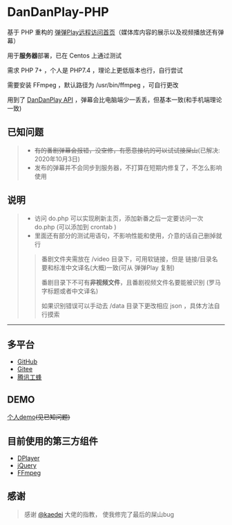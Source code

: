 # DanDanPlay-PHP

基于 PHP 重构的 [弹弹Play远程访问首页](https://github.com/kaedei/dandanplay-libraryindex)（媒体库内容的展示以及视频播放还有弹幕）

用于**服务器**部署，已在 Centos 上通过测试

需求 PHP 7+ ，个人是 PHP7.4 ，理论上更低版本也行，自行尝试

需要安装 FFmpeg ，默认路径为 /usr/bin/ffmpeg ，可自行更改

用到了 [DanDanPlay API](https://api.acplay.net/swagger/ui/index#/) ，弹幕会比电脑端少一丢丢，但基本一致(和手机端理论一致)

## 已知问题

>* ~~有的番剧弹幕会报错，没空修，有愿意接坑的可以试试接屎山~~(已解决: 2020年10月3日)
>* 发布的弹幕并不会同步到服务器，不打算在短期内修复了，不怎么影响使用

## 说明

>* 访问 do.php 可以实现刷新主页，添加新番之后一定要访问一次 do.php (可以添加到 crontab )
>* 里面还有部分的测试用语句，不影响性能和使用，介意的话自己删掉就行
>
>
>>番剧文件夹需放在 /video 目录下，可用软链接，但是 链接/目录名 要和标准中文译名(大概)一致(可从 弹弹Play 复制)
>>
>>番剧目录下不可有**非视频文件**，且番剧视频文件名要能被识别 (罗马字标题或者中文译名)
>>
>>如果识别错误可以手动去 /data 目录下更改相应 json ，具体方法自行摸索

---

## 多平台

* [GitHub](https://github.com/CberYellowstone/DanDanPlay-PHP)
* [Gitee](https://gitee.com/Yellowstone/DanDanPlay-PHP)
* [腾讯工蜂](https://git.code.tencent.com/Yellowstone/DanDanPlay-PHP)

## DEMO
[个人demo](https://apps.ystone.top:488/ddp/)~~(见已知问题)~~

## 目前使用的第三方组件

* [DPlayer](https://github.com/MoePlayer/DPlayer)
* [jQuery](https://github.com/jquery/jquery)
* [FFmpeg](https://github.com/FFmpeg/FFmpeg)

## 感谢
>感谢 [@kaedei](https://github.com/kaedei) 大佬的指教， 使我修完了最后的屎山bug